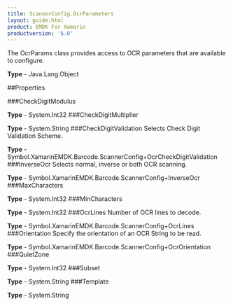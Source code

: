 ```yaml
---
title: ScannerConfig.OcrParameters
layout: guide.html
product: EMDK For Xamarin 
productversion: '6.0' 
---
```

The OcrParams class provides access to OCR parameters that are available to configure.

**Type** - Java.Lang.Object

##Properties

###CheckDigitModulus


**Type** - System.Int32
###CheckDigitMultiplier


**Type** - System.String
###CheckDigitValidation
Selects Check Digit Validation Scheme.

**Type** - Symbol.XamarinEMDK.Barcode.ScannerConfig+OcrCheckDigitValidation
###InverseOcr
Selects normal, inverse or both OCR scanning.

**Type** - Symbol.XamarinEMDK.Barcode.ScannerConfig+InverseOcr
###MaxCharacters


**Type** - System.Int32
###MinCharacters


**Type** - System.Int32
###OcrLines
Number of OCR lines to decode.

**Type** - Symbol.XamarinEMDK.Barcode.ScannerConfig+OcrLines
###Orientation
Specify the orientation of an OCR String to be read.

**Type** - Symbol.XamarinEMDK.Barcode.ScannerConfig+OcrOrientation
###QuietZone


**Type** - System.Int32
###Subset


**Type** - System.String
###Template


**Type** - System.String
